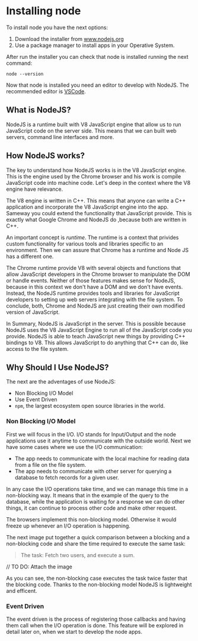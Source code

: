 # Installing node

To install node you have the next options:

1. Download the installer from www.nodejs.org
2. Use a package manager to install apps in your Operative System.

After run the installer you can check that node is installed running the next command:

    node --version

Now that node is installed you need an editor to develop with NodeJS. The recommended editor is [VSCode](https://code.visualstudio.com).

## What is NodeJS?

NodeJS is a runtime built with V8 JavaScript engine that allow us to run JavaScript code on the server side. This means that we can built web servers, command line interfaces and more.

## How NodeJS works?
The key to understand how NodeJS works is in the V8 JavaScript engine. This is the engine used by the Chrome browser and his work is compile JavaScript code into machine code. Let's deep in the context where the V8 engine have relevance.

The V8 engine is written in C++. This means that anyone can write a C++ application and incorporate the V8 JavaScript engine into the app. Sameway you could extend the functionality that JavaScript provide. This is exactly what Google Chrome and NodeJS do ,because both are written in C++.

An important concept is _runtime_. The runtime is a context that privides custom functionality for various tools and libraries specific to an environment. Then we can assure that Chrome has a runtime and Node JS has a different one.

The Chrome runtime provide V8 with several objects and functions that allow JavaScript developers in the Chrome browser to manipulate the DOM or handle events. Neither of those features makes sense for NodeJS, because in this context we don't have a DOM and we don't have events. Instead, the NodeJS runtime provides tools and libraries for JavaScript developers to setting up web servers integrating with the file system. To conclude, both, Chrome and NodeJS are just creating their own modified version of JavaScript.

In Summary, NodeJS is JavaScript in the server. This is possible because NodeJS uses the V8 JavaScript Engine to run all of the JavaScript code you provide. NodeJS is able to teach JavaScript new things by providing C++ bindings to V8. This allows JavaScript to do anything that C++ can do, like access to the file system.

## Why Should I Use NodeJS?

The next are the adventages of use NodeJS:

+ Non Blocking I/O Model
+ Use Event Driven
+ `npm`, the largest ecosystem open source libraries in the world.

### Non Blocking I/O Model

First we will focus in the I/O. I/O stands for Input/Output and the node applications use it anytime to communicate with the outside world. Next we have some cases where we use the I/O communication:

+ The app needs to communicate with the local machine for reading data from a file on the file system.
+ The app needs to communicate with other server for querying a database to fetch records for a given user.

In any case the I/O operations take time, and we can manage this time in a non-blocking way. It means that in the example of the query to the database, while the application is waiting for a response we can do other things, it can continue to process other code and make other request.

The browsers implement this non-blocking model. Otherwise it would freeze up whenever an I/O operation is happening.

The next image put together a quick comparison between a blocking and a non-blocking code and share the time required to execute the same task:

> The task: Fetch two users, and execute a sum.

// TO DO: Attach the image

As you can see, the non-blocking case executes the task twice faster that the blocking code. Thanks to the non-blocking model NodeJS is lightweight and efficent.

### Event Driven
The event driven is the process of registering those callbacks and having them call when the I/O operation is done. This feature will be explored in detail later on, when we start to develop the node apps.
